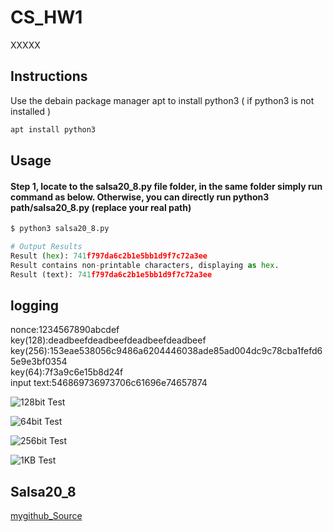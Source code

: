 # CS_HW1
XXXXX

## Instructions

Use the debain package manager apt to install python3 ( if python3 is not installed )

```bash
apt install python3
```

## Usage
#### Step 1, locate to the salsa20_8.py file folder, in the same folder simply run command as below. Otherwise, you can directly run python3 path/salsa20_8.py (replace your real path)

```python
$ python3 salsa20_8.py

# Output Results
Result (hex): 741f797da6c2b1e5bb1d9f7c72a3ee
Result contains non-printable characters, displaying as hex.
Result (text): 741f797da6c2b1e5bb1d9f7c72a3ee
```

## logging
nonce:1234567890abcdef  
key(128):deadbeefdeadbeefdeadbeefdeadbeef  
key(256):153eae538056c9486a6204446038ade85ad004dc9c78cba1fefd65e9e3bf0354  
key(64):7f3a9c6e15b8d24f  
input text:546869736973706c61696e74657874  


![128bit Test](128b.png)

![64bit Test](64b.png)

![256bit Test](256b.png)

![1KB Test](1kb.png)

## Salsa20_8

[mygithub_Source](https://github.com/michaeltwo/salsa20_8.git)
